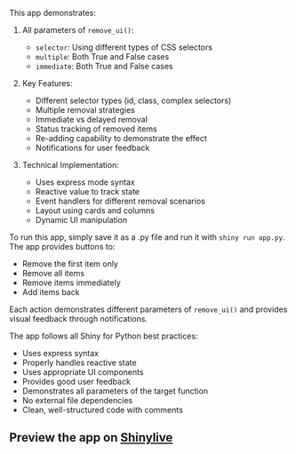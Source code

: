 This app demonstrates:

1. All parameters of `remove_ui()`:
   - `selector`: Using different types of CSS selectors
   - `multiple`: Both True and False cases
   - `immediate`: Both True and False cases

2. Key Features:
   - Different selector types (id, class, complex selectors)
   - Multiple removal strategies
   - Immediate vs delayed removal
   - Status tracking of removed items
   - Re-adding capability to demonstrate the effect
   - Notifications for user feedback

3. Technical Implementation:
   - Uses express mode syntax
   - Reactive value to track state
   - Event handlers for different removal scenarios
   - Layout using cards and columns
   - Dynamic UI manipulation

To run this app, simply save it as a .py file and run it with `shiny run app.py`. The app provides buttons to:
- Remove the first item only
- Remove all items
- Remove items immediately
- Add items back

Each action demonstrates different parameters of `remove_ui()` and provides visual feedback through notifications.

The app follows all Shiny for Python best practices:
- Uses express syntax
- Properly handles reactive state
- Uses appropriate UI components
- Provides good user feedback
- Demonstrates all parameters of the target function
- No external file dependencies
- Clean, well-structured code with comments
## Preview the app on [Shinylive](https://shinylive.io/py/app/#h=0&code=NobwRAdghgtgpmAXAAjFADugdOgnmAGlQGMB7CAFzkqVQDMAnUmZAZwAsBLCXZTmdKQYVkDOFGIVOANzgAdCI2ZsuPLHAAe6Ma1Z8BQkd3QBXCkROciYiABM4DBQss4oAczgB9UugqsAFFIUADZwALxyYGIwpLKelv4AlMgAInAxkUR0nMHBUABGoWEAKgwmcIlOEADEyACCtrZszHB8EJxSUMHIZJTUIgDuHex89pSc2QWhbHChkkKsCkMUIy55uKRmnmTBJjAQngMMGP5DtithAIwA9ABMiYgKyM-Iy6ucWMRQDLZJjxAvQHIFxfH6edjiewMfyRADC5AoTGCizAlQBQOeLmMWwkUnInnyZgo5BhUXSsS82QYrAomWQkQASuTZMgAGKcakiACSVBgdOIeV0ngiYHgAFpbpE0RjMR9sRRPLjOPjCRRiRBSdEKYrcnTGczWnVcsgeekUUQBVAhSLxZLUU8ZViIKYFUqVUSSZEtXF+PBbJwoFQ9WAmTEWVyYH6A1Rgrh+YLWMLIrapQ6MU6XYrJMqDqr1aSoI1PB0zcGGk1TTA9AAhCQAa1TEDTr2GwI+oN+D2bgJB31s4MhDlJKVw0BgnGIyHhfUojZlyFq04oUG4DmQdCEyFso9gE56CP63ZebzbWH90n8nFsIt6VEo2wRK4gDil-3ngNq5eQMBMwSk6GmEsqxbFYtwmOgHH6GY5mJakjwxE8XHPS9r0iIDLnjK1ExFbcxwnMUgNfeD3xcdgABZSUrZAMPtdF3yBDMtioDQKFJZiKBoohIgAUT6BhkHY4MAGVYAA1p2Ooud6KBYjAUQj5kKvEUgLtC0EyTMBcN3YgCN5Ii6Ok2UsHIyjeWQO1pUMl5GIVdi2M0ChVPpMBeKofjBMIZyRIEaYJIs2SZQC555LPGQUOU3kAGZMOtSItPHHTCNRN8rKMkzIio6LaNSoz5U8OzInYrKuJcviBIc4TRN8hzkCytEFEXTYyuJATjmIOtkAgPZ8jXUg6D4XlFnaXkHxMShkDCURxGzWQsGkLpyn8SL6ogAABMQlVmuA6AgyQFHW6apC22RKEvZ0zCwb1KQ5Gk0Xsfqrs8KkaWLXk-mbSJPpDA0BIhdcbqMMyTFYbg3GQKA2HQOBiAmPdWFmaHYK+z6DImAb0lGygsA8VjkgAPmQAAGFL0w+R6EiC6DEaEEVqnQukF2QISoZh7JJ3hmDNw3fjnsB9JKZ-P9ODEsJWS6eGiA-ZAAHkIFjKaw3Ev7ee-QNiHYSnfTgf1A3CMXkVaKWAHUVxEbnweNTYKBdPQWpMdBbF14jLIxIDMYoLB4dYt2yDGj2caSZAxWol2GI+CBSCkNnAxzTwOFIAZSVDCkmhVpKiAoXAoZtOBdHceRaP2jaZrgdQdsRovDpkUu4BO73zo9x6umCO7toV7Vm9es13oM5HvsVi3uiAvRgdB8GegTKn5kcMBkdR-qfaa-24Fx5ACeJ4iXHJzgYQM+cOephgRTPHcEt0-nPMZ2FJ4P6eBNIVWKHVwf0arAXf3-IpSnKSXpNqZOWTN0furXOmtIza2jHrcWht6K1BNh0dcm4gFWxtvfYEDsnZ7xeKHQEi8-aexXv4QmODrLh0jrDL4eIDjx0TvqRWTQgHDzpJnbOkQBjfHaBANwjZK6bRruXPaa1i5HRrnXM6LpLoGmLOAnWVBW4PSkVrWRcAe6Aj7gA1ow99BRl1vLN4VtXimzHubFBZgURz1wQvEavssYB3xkTEmYdJGK3iDvSmt9YI4RkIgdgVp-AExPnhRKvJKiX0aj5TQU8kZYIxILT+4Rv5wF-jlDE-8fpAJgGrCEQ1DJKMgSUMoMCUlAjSQPPJui4wxOQCQ54eCsZeyITU08Eco4ThjviGhScDRNC0eUmMcZPIsPCJEBwTAZ4rQOnwsuu1aRCKrsdfo4iLqFn7MPeR4MizDwJPWVRLw+5fi0fkesaD7AxAgDSY4VBfqtG2jMvuzY0Z1OXqvMIk0N5VM-I0V+egjntWBCDLhbR4bCFccRc2nA2iiCgFwlRlwiBkS7FUnscpzkOAVBTJFjoFJhUpvOUiFE6AZTMiATgABfKUBBcVYqwHlOyhKwDsRJeSzyPFmoVU8vS7yYlyosWQEyilVLXbXnpUBflhBBVAktLFTSp98JJQlYkSlmKMQeJppEaot5+gPkoE+F84rlVAgGBCMQIoerczgLxWwKNDJNKeQQ1iy1N5kNaZQ2OnTIjlm1t85AvyGyDKzsM0UudWD5x4XMuwDgsCWAUPdV+cdlwUGBrs54fcUicFYABKAvBiAmAYDYEQNJAzA2QH1b59yDJiETQwAELh0C73nPS2Eub82dW6r1KxZoUAkusUvbGhDEjMqVfOKV2FkwUDFFlZsiQwCkqIOAMcCAUBkgAI6WGiP0VgWAKAsU8mATVNAl0KEydbYIkdgicHyAoLqAhKnoGhY7IalMZ0AF0gA)
